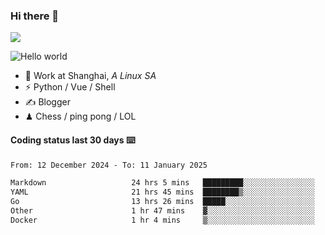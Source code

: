 ### Hi there 👋
![](https://komarev.com/ghpvc/?username=Xuhandsome)


<img src="https://github-readme-stats.vercel.app/api?username=XuHandsome&show_icons=true&theme=merko" alt="Hello world">

<br/>

- 🍻  Work at Shanghai, _A Linux SA_
- ⚡  Python / Vue / Shell
- ✍️  Blogger
- ♟  Chess / ping pong / LOL

#### Coding status last 30 days ⌨️

<!--START_SECTION:waka-->

```txt
From: 12 December 2024 - To: 11 January 2025

Markdown                   24 hrs 5 mins   █████████░░░░░░░░░░░░░░░░   36.66 %
YAML                       21 hrs 45 mins  ████████▒░░░░░░░░░░░░░░░░   33.11 %
Go                         13 hrs 26 mins  █████░░░░░░░░░░░░░░░░░░░░   20.47 %
Other                      1 hr 47 mins    ▓░░░░░░░░░░░░░░░░░░░░░░░░   02.73 %
Docker                     1 hr 4 mins     ▒░░░░░░░░░░░░░░░░░░░░░░░░   01.63 %
```

<!--END_SECTION:waka-->
